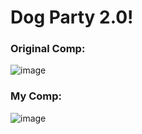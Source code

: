 # Dog Party 2.0!

### Original Comp:
![image](https://user-images.githubusercontent.com/47184994/56932121-bc1ef300-6a9f-11e9-8c24-bb5ebcaff98e.png)

### My Comp:
![image](https://user-images.githubusercontent.com/47184994/57051614-94669100-6c3f-11e9-8db3-8ada8cf1f7df.png)
